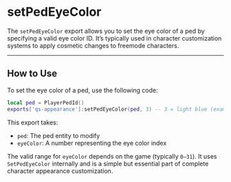 # setPedEyeColor

The `setPedEyeColor` export allows you to set the eye color of a ped by specifying a valid eye color ID. It’s typically used in character customization systems to apply cosmetic changes to freemode characters.

***

## How to Use

To set the eye color of a ped, use the following code:

```lua
local ped = PlayerPedId()
exports['qs-appearance']:setPedEyeColor(ped, 3) -- 3 = light blue (example)
```

This export takes:

* `ped`: The ped entity to modify
* `eyeColor`: A number representing the eye color index

The valid range for `eyeColor` depends on the game (typically `0–31`). It uses `SetPedEyeColor` internally and is a simple but essential part of complete character appearance customization.
